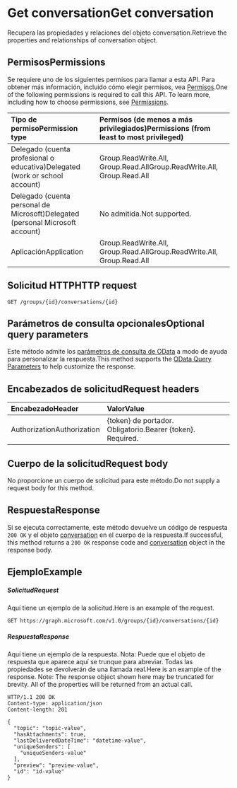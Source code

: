 # <a name="get-conversation"></a><span data-ttu-id="f934f-101">Get conversation</span><span class="sxs-lookup"><span data-stu-id="f934f-101">Get conversation</span></span>

<span data-ttu-id="f934f-102">Recupera las propiedades y relaciones del objeto conversation.</span><span class="sxs-lookup"><span data-stu-id="f934f-102">Retrieve the properties and relationships of conversation object.</span></span>
## <a name="permissions"></a><span data-ttu-id="f934f-103">Permisos</span><span class="sxs-lookup"><span data-stu-id="f934f-103">Permissions</span></span>
<span data-ttu-id="f934f-p101">Se requiere uno de los siguientes permisos para llamar a esta API. Para obtener más información, incluido cómo elegir permisos, vea [Permisos](../../../concepts/permissions_reference.md).</span><span class="sxs-lookup"><span data-stu-id="f934f-p101">One of the following permissions is required to call this API. To learn more, including how to choose permissions, see [Permissions](../../../concepts/permissions_reference.md).</span></span>

|<span data-ttu-id="f934f-106">Tipo de permiso</span><span class="sxs-lookup"><span data-stu-id="f934f-106">Permission type</span></span>      | <span data-ttu-id="f934f-107">Permisos (de menos a más privilegiados)</span><span class="sxs-lookup"><span data-stu-id="f934f-107">Permissions (from least to most privileged)</span></span>              |
|:--------------------|:---------------------------------------------------------|
|<span data-ttu-id="f934f-108">Delegado (cuenta profesional o educativa)</span><span class="sxs-lookup"><span data-stu-id="f934f-108">Delegated (work or school account)</span></span> | <span data-ttu-id="f934f-109">Group.ReadWrite.All, Group.Read.All</span><span class="sxs-lookup"><span data-stu-id="f934f-109">Group.ReadWrite.All, Group.Read.All</span></span>    |
|<span data-ttu-id="f934f-110">Delegado (cuenta personal de Microsoft)</span><span class="sxs-lookup"><span data-stu-id="f934f-110">Delegated (personal Microsoft account)</span></span> | <span data-ttu-id="f934f-111">No admitida.</span><span class="sxs-lookup"><span data-stu-id="f934f-111">Not supported.</span></span>    |
|<span data-ttu-id="f934f-112">Aplicación</span><span class="sxs-lookup"><span data-stu-id="f934f-112">Application</span></span> | <span data-ttu-id="f934f-113">Group.ReadWrite.All, Group.Read.All</span><span class="sxs-lookup"><span data-stu-id="f934f-113">Group.ReadWrite.All, Group.Read.All</span></span> |

## <a name="http-request"></a><span data-ttu-id="f934f-114">Solicitud HTTP</span><span class="sxs-lookup"><span data-stu-id="f934f-114">HTTP request</span></span>
<!-- { "blockType": "ignored" } -->
```http
GET /groups/{id}/conversations/{id}

```
## <a name="optional-query-parameters"></a><span data-ttu-id="f934f-115">Parámetros de consulta opcionales</span><span class="sxs-lookup"><span data-stu-id="f934f-115">Optional query parameters</span></span>
<span data-ttu-id="f934f-116">Este método admite los [parámetros de consulta de OData](http://developer.microsoft.com/en-us/graph/docs/overview/query_parameters) a modo de ayuda para personalizar la respuesta.</span><span class="sxs-lookup"><span data-stu-id="f934f-116">This method supports the [OData Query Parameters](http://developer.microsoft.com/en-us/graph/docs/overview/query_parameters) to help customize the response.</span></span>
## <a name="request-headers"></a><span data-ttu-id="f934f-117">Encabezados de solicitud</span><span class="sxs-lookup"><span data-stu-id="f934f-117">Request headers</span></span>
| <span data-ttu-id="f934f-118">Encabezado</span><span class="sxs-lookup"><span data-stu-id="f934f-118">Header</span></span>       | <span data-ttu-id="f934f-119">Valor</span><span class="sxs-lookup"><span data-stu-id="f934f-119">Value</span></span> |
|:---------------|:--------|
| <span data-ttu-id="f934f-120">Authorization</span><span class="sxs-lookup"><span data-stu-id="f934f-120">Authorization</span></span>  | <span data-ttu-id="f934f-p102">{token} de portador. Obligatorio.</span><span class="sxs-lookup"><span data-stu-id="f934f-p102">Bearer {token}. Required.</span></span>  |

## <a name="request-body"></a><span data-ttu-id="f934f-123">Cuerpo de la solicitud</span><span class="sxs-lookup"><span data-stu-id="f934f-123">Request body</span></span>
<span data-ttu-id="f934f-124">No proporcione un cuerpo de solicitud para este método.</span><span class="sxs-lookup"><span data-stu-id="f934f-124">Do not supply a request body for this method.</span></span>

## <a name="response"></a><span data-ttu-id="f934f-125">Respuesta</span><span class="sxs-lookup"><span data-stu-id="f934f-125">Response</span></span>

<span data-ttu-id="f934f-126">Si se ejecuta correctamente, este método devuelve un código de respuesta `200 OK` y el objeto [conversation](../resources/conversation.md) en el cuerpo de la respuesta.</span><span class="sxs-lookup"><span data-stu-id="f934f-126">If successful, this method returns a `200 OK` response code and [conversation](../resources/conversation.md) object in the response body.</span></span>
## <a name="example"></a><span data-ttu-id="f934f-127">Ejemplo</span><span class="sxs-lookup"><span data-stu-id="f934f-127">Example</span></span>
##### <a name="request"></a><span data-ttu-id="f934f-128">Solicitud</span><span class="sxs-lookup"><span data-stu-id="f934f-128">Request</span></span>
<span data-ttu-id="f934f-129">Aquí tiene un ejemplo de la solicitud.</span><span class="sxs-lookup"><span data-stu-id="f934f-129">Here is an example of the request.</span></span>
<!-- {
  "blockType": "request",
  "name": "get_conversation"
}-->
```http
GET https://graph.microsoft.com/v1.0/groups/{id}/conversations/{id}
```
##### <a name="response"></a><span data-ttu-id="f934f-130">Respuesta</span><span class="sxs-lookup"><span data-stu-id="f934f-130">Response</span></span>
<span data-ttu-id="f934f-p103">Aquí tiene un ejemplo de la respuesta. Nota: Puede que el objeto de respuesta que aparece aquí se trunque para abreviar. Todas las propiedades se devolverán de una llamada real.</span><span class="sxs-lookup"><span data-stu-id="f934f-p103">Here is an example of the response. Note: The response object shown here may be truncated for brevity. All of the properties will be returned from an actual call.</span></span>
<!-- {
  "blockType": "response",
  "truncated": true,
  "@odata.type": "microsoft.graph.conversation"
} -->
```http
HTTP/1.1 200 OK
Content-type: application/json
Content-length: 201

{
  "topic": "topic-value",
  "hasAttachments": true,
  "lastDeliveredDateTime": "datetime-value",
  "uniqueSenders": [
    "uniqueSenders-value"
  ],
  "preview": "preview-value",
  "id": "id-value"
}
```

<!-- uuid: 8fcb5dbc-d5aa-4681-8e31-b001d5168d79
2015-10-25 14:57:30 UTC -->
<!-- {
  "type": "#page.annotation",
  "description": "Get conversation",
  "keywords": "",
  "section": "documentation",
  "tocPath": ""
}-->
